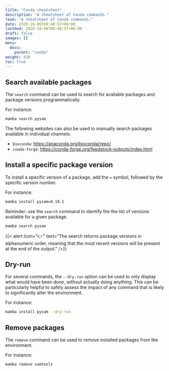 ```yaml
---
title: "Conda cheatsheet"
description: "A cheatsheet of Conda commands."
lead: "A cheatsheet of Conda commands."
date: 2020-10-06T08:48:57+00:00
lastmod: 2020-10-06T08:48:57+00:00
draft: false
images: []
menu:
  docs:
    parent: "conda"
weight: 430
toc: true
---
```


## Search available packages

The `search` command can be used to search for available packages and package versions
programmatically.

For instance:

```bash
mamba search pysam
```

The following websites can also be used to manually search packages available in individual
channels:

- `bioconda`: <https://anaconda.org/bioconda/repo/>
- `conda-forge`: <https://conda-forge.org/feedstock-outputs/index.html>

## Install a specific package version

To install a specific version of a package, add the `=` symbol, followed by the
specific version number.

For instance:

```bash
mamba install pysam=0.19.1
```

Reminder: use the `search` command to identify the the list of versions available for a given package.

```bash
mamba search pysam
```

{{< alert icon="👉" text="The search returns package versions in alphanumeric order, meaning that the most recent versions will be present at the end of the output." />}}

## Dry-run

For several commands, the `--dry-run` option can be used to only display what would have been done,
without actually doing anything.
This can be particularly helpful to safely assess the impact of any command that is likely to
significantly alter the environment.

For instance:

```bash
mamba install pysam --dry-run
```

## Remove packages

The `remove` command can be used to remove installed packages from the environment.

For instance:

```bash
mamba remove samtools
```

<!-- Link definitions -->
